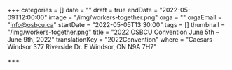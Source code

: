 +++
categories = []
date = ""
draft = true
endDate = "2022-05-09T12:00:00"
image = "/img/workers-together.png"
orga = ""
orgaEmail = "info@osbcu.ca"
startDate = "2022-05-05T13:30:00"
tags = []
thumbnail = "/img/workers-together.png"
title = "2022 OSBCU Convention June 5th – June 9th, 2022"
translationKey = "2022Convention"
where = "Caesars Windsor 377 Riverside Dr. E Windsor, ON N9A 7H7"

+++
